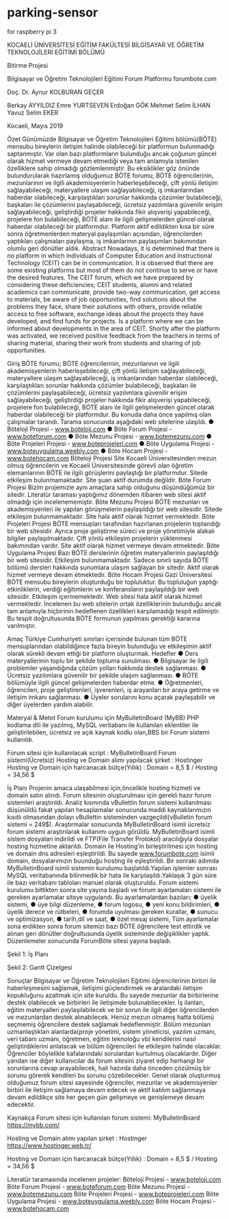 # parking-sensor
for raspberry pi 3


 

KOCAELİ ÜNİVERSİTESİ EĞİTİM FAKÜLTESİ BİLGİSAYAR VE ÖĞRETİM TEKNOLOJİLERİ EĞİTİMİ BÖLÜMÜ

 
Bitirme Projesi
 
 
Bilgisayar ve Öğretim Teknolojileri Eğitimi Forum Platformu
forumbote.com
 
Doç. Dr. Aynur KOLBURAN GEÇER

 
Berkay AYYILDIZ
Emre YURTSEVEN
Erdoğan GÖK
Mehmet Selim İLHAN
Yavuz Selim EKER
 
 
 
 
Kocaeli, Mayıs 2019

Özet
Günümüzde Bilgisayar ve Öğretim Teknolojileri Eğitimi bölümü(BÖTE) mensubu bireylerin iletişim halinde olabileceği bir platformun bulunmadığı saptanmıştır. Var olan bazı platformların bulunduğu ancak çoğunun güncel olarak hizmet vermeye devam etmediği veya tam anlamıyla istenilen özelliklere sahip olmadığı gözlemlenmiştir. Bu eksiklikler göz önünde bulundurularak hazırlamış olduğumuz BÖTE forumu;  BÖTE öğrencilerinin, mezunlarının ve ilgili akademisyenlerin  haberleşebileceği, çift yönlü iletişim sağlayabileceği, materyallere ulaşım sağlayabileceği, iş imkanlarından haberdar olabileceği, karşılaştıkları sorunlar hakkında çözümler bulabileceği, başkaları ile çözümlerini paylaşabileceği, ücretsiz yazılımlara güvenilir erişim sağlayabileceği, geliştirdiği projeler hakkında fikir alışverişi yapabileceği, projelere fon bulabileceği, BÖTE alanı ile ilgili gelişmelerden güncel olarak haberdar olabileceği bir platformdur. Platform aktif edildikten kısa bir süre sonra öğretmenlerden materyal paylaşımları açısından, öğrencilerden yaptıkları çalışmaları paylaşma, iş imkanlarının paylaşımları bakımından olumlu geri dönütler aldık.
Abstract 
Nowadays, it is determined that there is no platform in which individuals of Computer Education and Instructional Technology (CEIT) can be in communication. It is observed that there are some existing platforms but most of them do not continue to serve or have the desired features. The CEIT forum, which we have prepared by considering these deficiencies; CEIT students, alumni and related academics can communicate, provide two-way communication, get access to materials, be aware of job opportunities, find solutions about the problems they face, share their solutions with others, provide reliable access to free software, exchange ideas about the projects they have developed, and find funds for projects. Is a platform where we can be informed about developments in the area of CEIT. Shortly after the platform was activated, we received positive feedback from the teachers in terms of sharing material, sharing their work from students and sharing of job opportunities.



Giriş
BÖTE forumu;  BÖTE öğrencilerinin, mezunlarının ve ilgili akademisyenlerin  haberleşebileceği, çift yönlü iletişim sağlayabileceği, materyallere ulaşım sağlayabileceği, iş imkanlarından haberdar olabileceği, karşılaştıkları sorunlar hakkında çözümler bulabileceği, başkaları ile çözümlerini paylaşabileceği, ücretsiz yazılımlara güvenilir erişim sağlayabileceği, geliştirdiği projeler hakkında fikir alışverişi yapabileceği, projelere fon bulabileceği, BÖTE alanı ile ilgili gelişmelerden güncel olarak haberdar olabileceği bir platformdur. 
Bu konuda daha önce yapılmış olan çalışmalar tarandı. Tarama sonucunda aşağıdaki web sitelerine ulaşıldı.
●	Böteloji Projesi - www.boteloji.com
●	Böte Forum Projesi - www.boteforum.com
●	Böte Mezunu Projesi - www.botemezunu.com
●	Böte Projeleri Projesi - www.boteprojeleri.com
●	Böte Uygulama Projesi - www.boteuygulama.weebly.com
●	Böte Hocam Projesi -  www.botehocam.com
Böteloji Projesi
Site Kocaeli Üniversitesinden mezun olmuş öğrencilerin ve Kocaeli Üniversitesinde görevli olan öğretim elemanlarının BÖTE ile ilgili görüşlerini paylaştığı bir platformdur. Sitede etkileşim bulunmamaktadır. Site şuan aktif durumda değildir.
Böte Forum Projesi
Bizim projemizle aynı amaçlara sahip olduğunu düşündüğümüz bir sitedir. Literatür taraması yaptığımız dönemden itibaren web sitesi aktif olmadığı için incelenememiştir.
Böte Mezunu Projesi
BÖTE mezunları ve akademisyenleri ile yapılan görüşmelerin paylaşıldığı bir web sitesidir. Sitede etkileşim bulunmamaktadır. Site hala aktif olarak hizmet vermektedir.
Böte Projeleri Projesi
BÖTE mensupları tarafından hazırlanan projelerin toplandığı bir web sitesidir. Ayrıca proje geliştirme süreci ve proje yönetimiyle alakalı bilgiler paylaşılmaktadır. Çift yönlü etkileşim projelerin yüklenmesi bakımından vardır. Site aktif olarak hizmet vermeye devam etmektedir.
Böte Uygulama Projesi
Bazı BÖTE derslerinin öğretim materyallerinin paylaşıldığı bir web sitesidir. Etkileşim bulunmamaktadır. Sadece sınırlı sayıda BÖTE bölümü dersleri hakkında sunumlara ulaşım sağlayan bir sitedir. Aktif olarak hizmet vermeye devam etmektedir.
Böte Hocam Projesi
Gazi Üniversitesi BÖTE mensubu bireylerin oluşturduğu bir topluluktur. Bu topluluğun yaptığı etkinliklerin, verdiği eğitimlerin ve konferansların paylaşıldığı bir web sitesidir. Etkileşim içermemektedir. Web sitesi hala aktif olarak hizmet vermektedir.
İncelenen bu web sitelerin ortak özelliklerinin bulunduğu ancak tam anlamıyla hiçbirinin hedeflenen özellikleri karşılamadığı tespit edilmiştir. Bu tespit doğrultusunda BÖTE formunun yapılması gerektiği kararına varılmıştır. 	














Amaç
Türkiye Cumhuriyeti sınırları içerisinde bulunan tüm BÖTE mensuplarından olabildiğince fazla bireyin bulunduğu ve etkileşimin aktif olarak sürekli devam ettiği bir platform oluşturmak. 
Hedefler
●	Ders materyallerinin toplu bir şekilde topluma sunulması.
●	Bilgisayar ile ilgili problemler yaşandığında çözüm yolları hakkında destek sağlanması.
●	Ücretsiz yazılımlara güvenilir bir şekilde ulaşım sağlanması.
●	BÖTE bölümüyle ilgili güncel gelişmelerden haberdar etme.
●	Öğretmenleri, öğrencileri, proje geliştirenleri, işverenleri, iş arayanları bir araya getirme ve iletişim imkanı sağlanması.
●	Üyeler sorularını konu açarak paylaşabilir ve diğer üyelerden yardım alabilir. 

Materyal & Metot
Forum kurulumu için MyBulletinBoard (MyBB) PHP kodlama dili ile yazılmış, MySQL veritabanı ile kullanılan eklentiler ile geliştirilebilen, ücretsiz ve açık kaynak kodlu olan,BBS bir Forum sistemi kullanıldı.

Forum sitesi için kullanılacak script : MyBulletinBoard Forum sistemi(Ücretsiz)
Hosting ve Domain alımı yapılacak şirket : Hostinger
Hosting ve Domain için harcanacak bütçe(Yıllık) : Domain = 8,5 $ / Hosting = 34,56 $










İş Planı
Projenin amaca ulaşabilmesi için,öncelikle hosting hizmeti ve domain satın alındı. Forum sitesinin oluşturulması için gerekli hazır forum sistemleri araştırıldı. Analiz kısmında vBullettin forum sistemi kullanılması düşünüldü fakat yapılan hesaplamalar sonucunda maddi kaynaklarımızın kısıtlı olmasından dolayı vBullettin sisteminden vazgeçildi(vBulletin forum sistemi = 249$). Araştırmalar sonucunda MyBulletinBoard isimli ücretsiz forum sistemi araştırılarak kullanımı uygun görüldü. MyBulletinBoard isimli sistem dosyaları indirildi ve FTP(File Transfer Protokol) aracılığıyla dosyalar hosting hizmetine aktarıldı. Domain ile Hosting’in birleştirilmesi için hosting ve domain dns adresleri eşleştirildi. Bu sayede www.forumbote.com isimli domain, dosyalarımızın buunduğu hosting ile eşleştirildi. Bir sonraki adımda MyBulletinBoard isimli sistemin kurulumu başlatıldı.Yapılan işlemler sonrası MySQL veritabanında bilinmedik bir hata ile karşılaşıldı.Yaklaşık 3 gün süre ile bazı veritabanı tabloları manuel olarak oluşturuldu. Forum sistemi kurulumu bittikten sonra site yayına başladı ve forum ayarlamaları sistemi ile gereken ayarlamalar siteye uygulandı. Bu ayarlamalardan bazıları;
●	üyelik sistemi,
●	üye bilgi düzenleme,
●	forum logosu,
●	yeni konu bildirimleri,
●	üyelik derece ve rütbeleri,
●	forumda uyulması gereken kurallar,
●	sunucu ve optimizasyon,
●	tarih,dil ve saat,
●	özel mesaj sistemi,
Tüm ayarlamalar sona erdikten sonra forum sitemizi bazı BÖTE öğrencilere test ettirdik ve alınan geri dönütler doğrultusunda üyelik sisteminde değişiklikler yaptık. Düzenlemeler sonucunda ForumBöte sitesi yayına başladı.

 
Şekil 1: İş Planı
 
Şekil 2: Gantt Çizelgesi




Sonuçlar
Bilgisayar ve Öğretim Teknolojileri Eğitimi öğrencilerinin birbiri ile haberleşmesini sağlamak, iletişimi güçlendirmek ve aralardaki iletişim kopukluğunu azaltmak için site kuruldu. Bu sayede mezunlar da birbirlerine destek olabilecek ve birbirleri ile iletişimde bulunabilecekler. 
İş ilanları, eğitim materyalleri paylaşılabilecek ve bir sorun ile ilgili diğer öğrencilerden ve mezunlardan destek alınabilecek. 
Henüz mezun olmamış hatta bölümü seçmemiş öğrencilere destek sağlamak hedeflenmiştir. Bölüm mezunları uzmanlaştıkları alanlarda(proje yönetimi, sistem yöneticisi, yazılım uzmanı, veri tabanı uzmanı, öğretmen, eğitim teknoloğu vb) kendilerini nasıl geliştirdiklerini anlatacak ve bölüm öğrencileri ile etkileşim halinde olacaklar. 
Öğrenciler böylelikle kafalarındaki sorulardan kurtulmuş olacaklardır.  Diğer yandan ise diğer kullanıcılar da forum sitesini ziyaret edip herhangi bir sorunlarına cevap arayabilecek, hali hazırda daha önceden çözülmüş bir sorunu görerek kendileri bu sorunu çözebilecekler.
Genel olarak oluşturmuş olduğumuz forum sitesi sayesinde öğrenciler, mezunlar ve akademisyenler birbiri ile iletişim sağlamaya devam edecek ve aktif katılım sağlanmaya devam edildikçe site her geçen gün gelişmeye ve genişlemeye devam edecektir.
















Kaynakça
Forum sitesi için kullanılan forum sistemi: MyBulletinBoard
https://mybb.com/

Hosting ve Domain alımı yapılan şirket : Hostinger
https://www.hostinger.web.tr/

Hosting ve Domain için harcanacak bütçe(Yıllık) : Domain = 8,5 $ / Hosting = 34,56 $

Literatür taramasında incelenen projeler:
Böteloji Projesi - www.boteloji.com
Böte Forum Projesi - www.boteforum.com
Böte Mezunu Projesi - www.botemezunu.com
Böte Projeleri Projesi - www.boteprojeleri.com
Böte Uygulama Projesi - www.boteuygulama.weebly.com
Böte Hocam Projesi - www.botehocam.com



